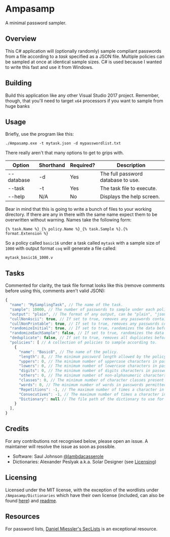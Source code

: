 # Ampasamp
A minimal password sampler.

## Overview
This C# application will (optionally randomly) sample compliant passwords from a file according to a _task_ specified as a JSON file. Multiple policies can be sampled at once at identical sample sizes. C# is used because I wanted to write this fast and use it from Windows.

## Building
Build this application like any other Visual Studio 2017 project. Remember, though, that you'll need to target `x64` processors if you want to sample from huge banks

## Usage
Briefly, use the program like this:

```
./Ampasamp.exe -t mytask.json -d mypasswordlist.txt
```

There really aren't that many options to get to grips with.

| Option     | Shorthand | Required? | Description                        |
|------------|-----------|-----------|------------------------------------|
| --database | -d        | Yes       | The full password database to use. |
| --task     | -t        | Yes       | The task file to execute.          |
| --help     | N/A       | No        | Displays the help screen.          |

Bear in mind that this is going to write a bunch of files to your working directory. If there are any in there with the same name expect them to be overwritten without warning. Names take the following form:

```
{% task.Name %}_{% policy.Name %}_{% task.Sample %}.{% format.Extension %}
```

So a policy called `basic16` under a task called `mytask` with a sample size of `1000` with output format `coq` will generate a file called:

```
mytask_basic16_1000.v
```

## Tasks
Commented for clarity, the task file format looks like this (remove comments before using this, comments aren't valid JSON):

```javascript
{
  "name": "MySamplingTask", // The name of the task.
  "sample": 10000, // The number of passwords to sample under each policy.
  "output": "plain", // The format of any output, can be "plain", "json" or "coq".
  "cullNonAscii": true, // If set to true, removes any passwords containing non-ASCII characters.
  "cullNonPrintable": true, // If set to true, removes any passwords containing non-printable ASCII characters.
  "randomizeInitial": true, // If set to true, randomizes the data before collecting any samples.
  "randomizeEachSample": false, // If set to true, randomizes the data after collecting each sample..
  "deduplicate": false, // If set to true, removes all duplicates before sampling.
  "policies": [ // A collection of policies to sample according to.
    {
      "name": "Basic8", // The name of the policy.
      "length": 8, // The minimum password length allowed by the policy.
      "uppers": 0, // The minimum number of uppercase characters in passwords allowed by the policy.
      "lowers": 0, // The minimum number of lowercase characters in passwords allowed by the policy.
      "digits": 0, // The minimum number of digits characters in passwords allowed by the policy.
      "others": 0, // The minimum number of non-alphanumeric characters in passwords allowed by the policy.
      "classes": 0, // The minimum number of character classes present in passwords allowed by the policy.
      "words": 0, // The minimum number of words in passwords permitted under the policy.
      "Repetitions": -1, // The maximum number of times a character in a password can be repeated.
      "Consecutives": -1, // The maximum number of times a character in a password can vary from its predecessor by one code point.
      "Dictionary": null // The file path of the dictionary to use for the dictionary check.
    }
  ],
}
```

## Credits
For any contributions not recognised below, please open an issue. A maintainer will resolve the issue as soon as possible.
- Software: Saul Johnson [@lambdacasserole](https://github.com/lambdacasserole)
- Dictionaries: Alexander Peslyak a.k.a. Solar Designer (see [Licensing](#licensing))

## Licensing
Licensed under the MIT license, with the exception of the wordlists under `/Ampasamp/Dictionaries` which have their own license (included, can also be found [here](http://download.openwall.net/pub/wordlists/LICENSE.html)) and [readme](http://download.openwall.net/pub/wordlists/README.html).

## Resources
For password lists, [Daniel Miessler's SecLists](https://github.com/danielmiessler/SecLists) is an exceptional resource.

